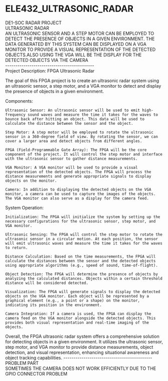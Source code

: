 # ELE432_ULTRASONIC_RADAR
DE1-SOC RADAR PROJECT<br />
ULTRASONIC RADAR <br />
AN ULTRASONIC SENSOR AND A STEP MOTOR CAN BE EMPLOYED TO DETECT THE PRESENCE OF OBJECTS IN A GIVEN ENVIRONMENT. THE DATA GENERATED BY THIS SYSTEM CAN BE DISPLAYED ON A VGA MONITOR TO PROVIDE A VISUAL REPRESENTATION OF THE DETECTED OBJECTS.ALSO USING THE VGA WILL BE THE DISPLAY  FOR THE DETECTED OBJECTS VIA THE CAMERA <br />
--------------------------------------------<br />
Project Description: FPGA Ultrasonic Radar

The goal of this FPGA project is to create an ultrasonic radar system using an ultrasonic sensor, a step motor, and a VGA monitor to detect and display the presence of objects in a given environment.

Components:

    Ultrasonic Sensor: An ultrasonic sensor will be used to emit high-frequency sound waves and measure the time it takes for the waves to bounce back after hitting an object. This data will be used to calculate the distance between the sensor and the object.

    Step Motor: A step motor will be employed to rotate the ultrasonic sensor in a 360-degree field of view. By rotating the sensor, we can cover a larger area and detect objects from different angles.

    FPGA (Field-Programmable Gate Array): The FPGA will be the core component of the project. It will control the step motor and interface with the ultrasonic sensor to gather distance measurements.

    VGA Monitor: A VGA monitor will be used to provide a visual representation of the detected objects. The FPGA will process the distance measurements and generate appropriate signals to display objects on the monitor.

    Camera: In addition to displaying the detected objects on the VGA monitor, a camera can be used to capture the images of the objects. The VGA monitor can also serve as a display for the camera feed.

System Operation:

    Initialization: The FPGA will initialize the system by setting up the necessary configurations for the ultrasonic sensor, step motor, and VGA monitor.

    Ultrasonic Sensing: The FPGA will control the step motor to rotate the ultrasonic sensor in a circular motion. At each position, the sensor will emit ultrasonic waves and measure the time it takes for the waves to return.

    Distance Calculation: Based on the time measurements, the FPGA will calculate the distances between the sensor and the detected objects using appropriate algorithms (e.g., speed of sound, time-of-flight).

    Object Detection: The FPGA will determine the presence of objects by analyzing the calculated distances. Objects within a certain threshold distance will be considered detected.

    Visualization: The FPGA will generate signals to display the detected objects on the VGA monitor. Each object will be represented by a graphical element (e.g., a point or a shape) on the monitor, indicating its position in the environment.

    Camera Integration: If a camera is used, the FPGA can display the camera feed on the VGA monitor alongside the detected objects. This provides both visual representation and real-time imaging of the objects.

Overall, the FPGA ultrasonic radar system offers a comprehensive solution for detecting objects in a given environment. It utilizes the ultrasonic sensor, step motor, and VGA monitor to provide distance measurements, object detection, and visual representation, enhancing situational awareness and object tracking capabilities.
--------------------------------------------<br />
PROBLEM PART<br />
SOMETIMES THE CAMERA DOES NOT WORK EFFICIENTLY DUE TO THE GPIO CONNECTOR PROBLEM<br />

